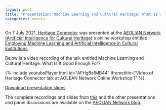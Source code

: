 ```yaml
---
layout: post
title: "Presentation: Machine Learning and Cultural Heritage: What Is It Good Enough For? (7 July 2021)"
categories: events
---
```


On 7 July 2021, [Heritage Connector](https://www.sciencemuseumgroup.org.uk/project/heritage-connector/) was presented at the [AEOLIAN Network (Artificial Intelligence for Cultural Heritage)](https://www.aeolian-network.net/)'s online workshop entitled [Employing Machine Learning and Artificial Intelligence in Cultural Institutions](https://www.aeolian-network.net/events/workshop-1-employing-machine-learning-and-artificial-intelligence-in-cultural-institutions/).

Below is a video recording of the talk entitled Machine Learning and Cultural Heritage: What Is It Good Enough For? 


{% include youtubePlayer.html id="AFHgBsfMB44" iframetitle="Video of Heritage Connector talk at AOLEAN Network Online Workshop 1" %}

 [Download presentation slides](https://thesciencemuseum.github.io/heritageconnector/post_files/AOLIEAN_Presentation__John_Stack__7_July_2021.pdf)

The complete recordings and slides from [this](https://www.aeolian-network.net/workshop-1-john-stack-machine-learning-and-cultural-heritage-what-is-it-good-enough-for/) and the other presentations and panel discussions are available on the [AEOLIAN Network blog](https://www.aeolian-network.net/blog/).
